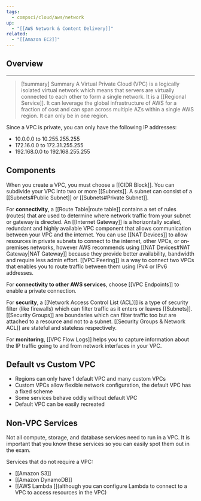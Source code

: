 ```yaml
---
tags:
  - compsci/cloud/aws/network
up:
  - "[[AWS Network & Content Delivery]]"
related:
  - "[[Amazon EC2]]"
---
```

## Overview
___
>[!summary] Summary
>A Virtual Private Cloud (VPC) is a logically isolated virtual network which means that servers are virtually connected to each other to form a single network. It is a [[Regional Service]]. It can leverage the global infrastructure of AWS for a fraction of cost and can span across multiple AZs within a single AWS region. It can only be in one region.

Since a VPC is private, you can only have the following IP addresses:
- 10.0.0.0 to 10.255.255.255 
- 172.16.0.0 to 172.31.255.255 
- 192.168.0.0 to 192.168.255.255

## Components

When you create a VPC, you must choose a [[CIDR Block]]. You can subdivide your VPC into two or more [[Subnets]]. A subnet can consist of a [[Subnets#Public Subnet]] or [[Subnets#Private Subnet]]. 

For **connectivity**, a [[Route Table|route table]] contains a set of rules (routes) that are used to determine where network traffic from your subnet or gateway is directed. An [[Internet Gateway]] is a horizontally scaled, redundant and highly available VPC component that allows communication between your VPC and the internet. You can use [[NAT Devices]] to allow resources in private subnets to connect to the internet, other VPCs, or on-premises networks, however AWS recommends using [[NAT Devices#NAT Gateway|NAT Gateway]] because they provide better availability, bandwidth and require less admin effort. [[VPC Peering]] is a way to connect two VPCs that enables you to route traffic between them using IPv4 or IPv6 addresses.

For **connectivity to other AWS services**, choose [[VPC Endpoints]] to enable a private connection. 

For **security**, a [[Network Access Control List (ACL)]] is a type of security filter (like firewalls) which can filter traffic as it enters or leaves [[Subnets]]. [[Security Groups]] are boundaries which can filter traffic too but are attached to a resource and not to a subnet. [[Security Groups & Network ACL]] are stateful and stateless respectively. 

For **monitoring**, [[VPC Flow Logs]] helps you to capture information about the IP traffic going to and from network interfaces in your VPC.

## Default vs Custom VPC

- Regions can only have 1 default VPC and many custom VPCs
- Custom VPCs allow flexible network configuration, the default VPC has a fixed scheme
- Some services behave oddly without default VPC
- Default VPC can be easily recreated

## Non-VPC Services

Not all compute, storage, and database services need to run in a VPC. It is important that you know these services so you can easily spot them out in the exam.

Services that do not require a VPC:

- [[Amazon S3]]
- [[Amazon DynamoDB]]
- [[AWS Lambda ]](although you can configure Lambda to connect to a VPC to access resources in the VPC)

